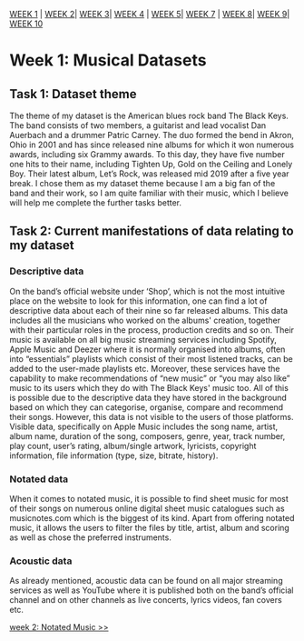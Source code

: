 [WEEK 1](https://katja-andric.github.io/MCA-2019) | [WEEK 2](https://katja-andric.github.io/MCA-2019/LabTasks/week2/week2.html)| [WEEK 3](https://katja-andric.github.io/MCA-2019/LabTasks/week3/week3.html)| [WEEK 4](https://katja-andric.github.io/MCA-2019/LabTasks/week4/week4.html) | [WEEK 5](https://katja-andric.github.io/MCA-2019/LabTasks/week5/week5.html)| [WEEK 7](https://katja-andric.github.io/MCA-2019/LabTasks/week7/week7.html) | [WEEK 8](https://katja-andric.github.io/MCA-2019/LabTasks/week8/week8.html)| [WEEK 9](https://katja-andric.github.io/MCA-2019/LabTasks/week9/week9.html)| [WEEK 10](https://katja-andric.github.io/MCA-2019/LabTasks/week10/week10.html)

# Week 1: Musical Datasets

## Task 1: Dataset theme 

The theme of my dataset is the American blues rock band The Black Keys. The band consists of two members, a guitarist and lead vocalist Dan Auerbach and a drummer Patric Carney. The duo formed the bend in Akron, Ohio in 2001 and has since released nine albums for which it won numerous awards, including six Grammy awards. To this day, they have five number one hits to their name, including Tighten Up, Gold on the Ceiling and Lonely Boy. Their latest album, Let’s Rock, was released mid 2019 after a five year break. 
I chose them as my dataset theme because I am a big fan of the band and their work, so I am quite familiar with their music, which I believe will help me complete the further tasks better.

## Task 2: Current manifestations of data relating to my dataset 

### Descriptive data

On the band’s official website under ‘Shop’, which is not the most intuitive place on the website to look for this information, one can find a lot of descriptive data about each of their nine so far released albums. This data includes all the musicians who worked on the albums' creation, together with their particular roles in the process, production credits and so on. Their music is available on all big music streaming services including Spotify, Apple Music and Deezer where it is normally organised into albums, often into “essentials” playlists which consist of their most listened tracks, can be added to the user-made playlists etc. Moreover, these services have the capability to make recommendations of “new music” or “you may also like” music to its users which they do with The Black Keys' music too. All of this is possible due to the descriptive data they have stored in the background based on which they can categorise, organise, compare and recommend their songs. However, this data is not visible to the users of those platforms. Visible data, specifically on Apple Music includes the song name, artist, album name, duration of the song, composers, genre, year, track number, play count, user’s rating, album/single artwork, lyricists, copyright information, file information (type, size, bitrate, history). 

### Notated data

When it comes to notated music, it is possible to find sheet music for most of their songs on numerous online digital sheet music catalogues such as musicnotes.com which is the biggest of its kind. Apart from offering notated music, it allows the users to filter the files by title, artist, album and scoring as well as chose the preferred instruments. 

### Acoustic data 

As already mentioned, acoustic data can be found on all major streaming services as well as YouTube where it is published both on the band’s official channel and on other channels as live concerts, lyrics videos, fan covers etc. 

[week 2: Notated Music >>](https://katja-andric.github.io/MCA-2019/LabTasks/week2/week2.html)
